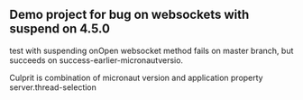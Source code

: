## Demo project for bug on websockets with suspend on 4.5.0

test with suspending onOpen websocket method fails on master branch, but succeeds on success-earlier-micronautversio.

Culprit is combination of micronaut version and application property server.thread-selection